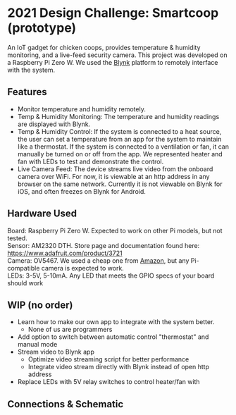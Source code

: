 # 2021 Design Challenge: Smartcoop (prototype) #

An IoT gadget for chicken coops, provides temperature & humidity monitoring, and a live-feed security camera. This project was developed on a Raspberry Pi Zero W. We used the [Blynk](https://blynk.io/) platform to remotely interface with the system.

## Features ##
- Monitor temperature and humidity remotely.
- Temp & Humidity Monitoring: The temperature and humidity readings are displayed with Blynk.
- Temp & Humidity Control: If the system is connected to a heat source, the user can set a temperature from an app for the system to maintain like a thermostat. If the system is connected to a ventilation or fan, it can manually be turned on or off from the app. We represented heater and fan with LEDs to test and demonstrate the control.
- Live Camera Feed: The device streams live video from the onboard camera over WiFi. For now, it is viewable at an http address in any browser on the same network. Currently it is not viewable on Blynk for iOS, and often freezes on Blynk for Android. 


## Hardware Used ##
Board: Raspberry Pi Zero W. Expected to work on other Pi models, but not tested.\
Sensor: AM2320 DTH. Store page and documentation found here: https://www.adafruit.com/product/3721 \
Camera: OV5467. We used a cheap one from [Amazon](https://www.amazon.com/Makerfocus-Raspberry-Camera-Vision-Infrared/dp/B073HYJDCM/ref=pd_lpo_147_t_1/141-3134479-3297410?_encoding=UTF8&pd_rd_i=B073HYJDCM&pd_rd_r=87e6c35e-dd3f-4452-a644-da6c61f125a1&pd_rd_w=FpmXb&pd_rd_wg=SbBAy&pf_rd_p=337be819-13af-4fb9-8b3e-a5291c097ebb&pf_rd_r=REF3QBQXA7D6M44J2ZSX&refRID=REF3QBQXA7D6M44J2ZSX&th=1), but any Pi-compatible camera is expected to work.\
LEDs: 3-5V, 5-10mA. Any LED that meets the GPIO specs of your board should work



## WIP (no order) ##
- Learn how to make our own app to integrate with the system better.
  - None of us are programmers
- Add option to switch between automatic control "thermostat" and manual mode
- Stream video to Blynk app
  - Optimize video streaming script for better performance
  - Integrate video stream directly with Blynk instead of open http address
- Replace LEDs with 5V relay switches to control heater/fan with


## Connections & Schematic ##
